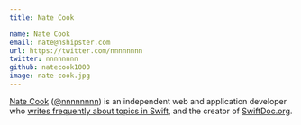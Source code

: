 ```yaml
---
title: Nate Cook

name: Nate Cook
email: nate@nshipster.com
url: https://twitter.com/nnnnnnnn
twitter: nnnnnnnn
github: natecook1000
image: nate-cook.jpg
---
```


[Nate Cook](http://natecook.com) ([@nnnnnnnn](https://twitter.com/nnnnnnnn)) is an independent web and application developer who [writes frequently about topics in Swift](http://natecook.com/blog/), and the creator of [SwiftDoc.org](http://swiftdoc.org).
